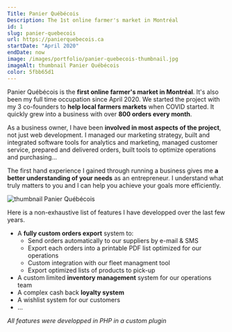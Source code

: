 ```yaml
---
Title: Panier Québécois
Description: The 1st online farmer's market in Montréal
id: 1
slug: panier-quebecois
url: https://panierquebecois.ca
startDate: "April 2020"
endDate: now
image: /images/portfolio/panier-quebecois-thumbnail.jpg
imageAlt: thumbnail Panier Québécois
color: 5fbb65d1
---
```


Panier Québécois is the **first online farmer's market in Montréal**. It's also been my full time occupation since April 2020. We started the project with my 3 co-founders to **help local farmers markets** when COVID started. It quickly grew into a business with over **800 orders every month**.

As a business owner, I have been **involved in most aspects of the project**, not just web development. I managed our marketing strategy, built and integrated software tools for analytics and marketing, managed customer service, prepared and delivered orders, built tools to optimize operations and purchasing...

The first hand experience I gained through running a business gives me **a better understanding of your needs** as an entrepreneur. I understand what truly matters to you and I can help you achieve your goals more efficiently.

![thumbnail Panier Québécois](/images/portfolio/panier-quebecois-thumbnail.jpg)

Here is a non-exhaustive list of features I have developped over the last few years.
- A **fully custom orders export** system to:
  - Send orders automatically to our suppliers by e-mail & SMS
  - Export each orders into a printable PDF list optimized for our operations
  - Custom integration with our fleet managment tool 
  - Export optimized lists of products to pick-up
- A custom limited **inventory management** system for our operations team
- A complex cash back **loyalty system**
- A wishlist system for our customers
- ...  

*All features were developped in PHP in a custom plugin*